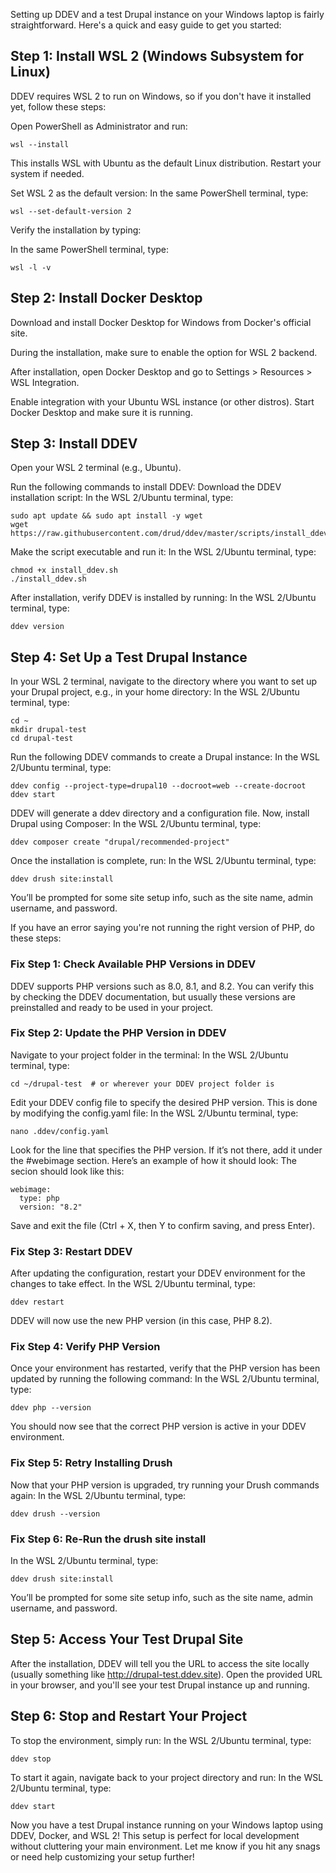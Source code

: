 Setting up DDEV and a test Drupal instance on your Windows laptop is fairly straightforward. Here's a quick and easy guide to get you started:

## Step 1: Install WSL 2 (Windows Subsystem for Linux)
DDEV requires WSL 2 to run on Windows, so if you don't have it installed yet, follow these steps:

Open PowerShell as Administrator and run:
```
wsl --install
```
This installs WSL with Ubuntu as the default Linux distribution. Restart your system if needed.

Set WSL 2 as the default version:
In the same PowerShell terminal, type:
```
wsl --set-default-version 2
```
Verify the installation by typing:

In the same PowerShell terminal, type:
```
wsl -l -v
```
## Step 2: Install Docker Desktop
Download and install Docker Desktop for Windows from Docker's official site.

During the installation, make sure to enable the option for WSL 2 backend.

After installation, open Docker Desktop and go to Settings > Resources > WSL Integration.

Enable integration with your Ubuntu WSL instance (or other distros).
Start Docker Desktop and make sure it is running.

## Step 3: Install DDEV
Open your WSL 2 terminal (e.g., Ubuntu).

Run the following commands to install DDEV:
Download the DDEV installation script:
In the WSL 2/Ubuntu terminal, type:
```
sudo apt update && sudo apt install -y wget
wget https://raw.githubusercontent.com/drud/ddev/master/scripts/install_ddev.sh
```
Make the script executable and run it:
In the WSL 2/Ubuntu terminal, type:
```
chmod +x install_ddev.sh
./install_ddev.sh
```
After installation, verify DDEV is installed by running:
In the WSL 2/Ubuntu terminal, type:
```
ddev version
```
## Step 4: Set Up a Test Drupal Instance

In your WSL 2 terminal, navigate to the directory where you want to set up your Drupal project, e.g., in your home directory:
In the WSL 2/Ubuntu terminal, type:
```
cd ~
mkdir drupal-test
cd drupal-test
```
Run the following DDEV commands to create a Drupal instance:
In the WSL 2/Ubuntu terminal, type:
```
ddev config --project-type=drupal10 --docroot=web --create-docroot
ddev start
```
DDEV will generate a ddev directory and a configuration file. Now, install Drupal using Composer:
In the WSL 2/Ubuntu terminal, type:
```
ddev composer create "drupal/recommended-project"
```
Once the installation is complete, run:
In the WSL 2/Ubuntu terminal, type:
```
ddev drush site:install
```
You’ll be prompted for some site setup info, such as the site name, admin username, and password.

If you have an error saying you're not running the right version of PHP, do these steps:


### Fix Step 1: Check Available PHP Versions in DDEV
DDEV supports PHP versions such as 8.0, 8.1, and 8.2. You can verify this by checking the DDEV documentation, but usually these versions are preinstalled and ready to be used in your project.

### Fix Step 2: Update the PHP Version in DDEV
Navigate to your project folder in the terminal:
In the WSL 2/Ubuntu terminal, type:
```
cd ~/drupal-test  # or wherever your DDEV project folder is
```
Edit your DDEV config file to specify the desired PHP version. This is done by modifying the config.yaml file:
In the WSL 2/Ubuntu terminal, type:
```
nano .ddev/config.yaml
```
Look for the line that specifies the PHP version. If it’s not there, add it under the #webimage section. Here’s an example of how it should look:
The secion should look like this:
```
webimage:
  type: php
  version: "8.2"
```
Save and exit the file (Ctrl + X, then Y to confirm saving, and press Enter).

### Fix Step 3: Restart DDEV
After updating the configuration, restart your DDEV environment for the changes to take effect.
In the WSL 2/Ubuntu terminal, type:
```
ddev restart
```
DDEV will now use the new PHP version (in this case, PHP 8.2).

### Fix Step 4: Verify PHP Version
Once your environment has restarted, verify that the PHP version has been updated by running the following command:
In the WSL 2/Ubuntu terminal, type:
```
ddev php --version
```
You should now see that the correct PHP version is active in your DDEV environment.

### Fix Step 5: Retry Installing Drush
Now that your PHP version is upgraded, try running your Drush commands again:
In the WSL 2/Ubuntu terminal, type:
```
ddev drush --version
```
### Fix Step 6: Re-Run the drush site install
In the WSL 2/Ubuntu terminal, type:
```
ddev drush site:install
```
You’ll be prompted for some site setup info, such as the site name, admin username, and password.

## Step 5: Access Your Test Drupal Site
After the installation, DDEV will tell you the URL to access the site locally (usually something like http://drupal-test.ddev.site).
Open the provided URL in your browser, and you'll see your test Drupal instance up and running.

## Step 6: Stop and Restart Your Project
To stop the environment, simply run:
In the WSL 2/Ubuntu terminal, type:
```
ddev stop
```
To start it again, navigate back to your project directory and run:
In the WSL 2/Ubuntu terminal, type:
```
ddev start
```
Now you have a test Drupal instance running on your Windows laptop using DDEV, Docker, and WSL 2! This setup is perfect for local development without cluttering your main environment. Let me know if you hit any snags or need help customizing your setup further!

